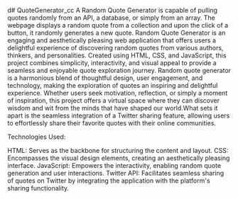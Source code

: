 d# QuoteGenerator_cc
A Random Quote Generator is capable of pulling quotes randomly from an API, a database, or simply from an array.
The webpage displays a random quote from a collection and upon the click of a button, it randomly generates a new quote.
Random Quote Generator is an engaging and aesthetically pleasing web application that offers users a delightful experience of discovering random quotes from various authors, thinkers, and personalities. Created using HTML, CSS, and JavaScript, this project combines simplicity, interactivity, and visual appeal to provide a seamless and enjoyable quote exploration journey.
Random quote generator is a harmonious blend of thoughtful design, user engagement, and technology, making the exploration of quotes an inspiring and delightful experience. Whether users seek motivation, reflection, or simply a moment of inspiration, this project offers a virtual space where they can discover wisdom and wit from the minds that have shaped our world.What sets it apart is the seamless integration of a Twitter sharing feature, allowing users to effortlessly share their favorite quotes with their online communities.

Technologies Used:

HTML: Serves as the backbone for structuring the content and layout.
CSS: Encompasses the visual design elements, creating an aesthetically pleasing interface.
JavaScript: Empowers the interactivity, enabling random quote generation and user interactions.
Twitter API: Facilitates seamless sharing of quotes on Twitter by integrating the application with the platform's sharing functionality.




